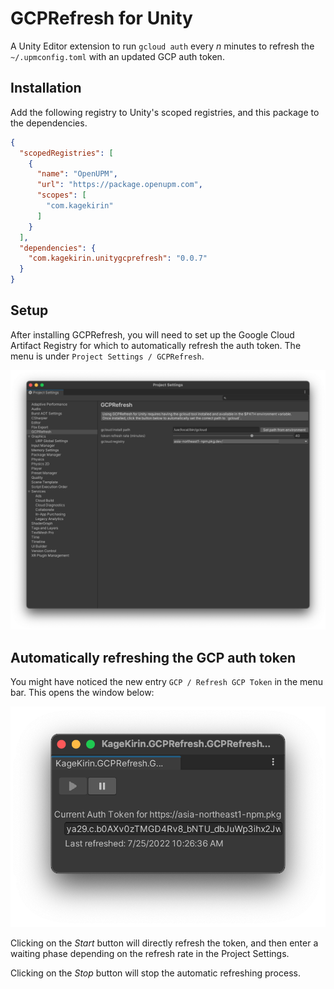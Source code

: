 # GCPRefresh for Unity

A Unity Editor extension to run `gcloud auth` every _n_ minutes to refresh the `~/.upmconfig.toml` with an updated GCP auth token.

## Installation

Add the following registry to Unity's scoped registries,
and this package to the dependencies.

```json
{
  "scopedRegistries": [
    {
      "name": "OpenUPM",
      "url": "https://package.openupm.com",
      "scopes": [
        "com.kagekirin"
      ]
    }
  ],
  "dependencies": {
    "com.kagekirin.unitygcprefresh": "0.0.7"
  }
}
```

## Setup

After installing GCPRefresh, you will need to set up the Google Cloud Artifact Registry
for which to automatically refresh the auth token.
The menu is under `Project Settings / GCPRefresh`.

![Project Settings](Documentation~/GCPRefresh_Settings.png)

## Automatically refreshing the GCP auth token

You might have noticed the new entry `GCP / Refresh GCP Token` in the menu bar.
This opens the window below:

![GCPRefresh Window](Documentation~/GCPRefresh_Window.png)

Clicking on the _Start_ button will directly refresh the token,
and then enter a waiting phase depending on the refresh rate in the Project Settings.

Clicking on the _Stop_ button will stop the automatic refreshing process.
